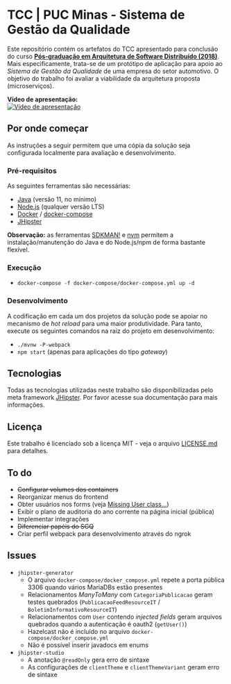 # TCC | PUC Minas  - Sistema de Gestão da Qualidade

Este repositório contém os artefatos do TCC apresentado para conclusão do curso [**Pós-graduação em Arquitetura de Software Distribuído (2018)**](https://www.pucminas.br/PucVirtual/Pos-Graduacao/Paginas/Arquitetura-de-Software-Distribuido.aspx?moda=1&polo=1&area=11&curso=2096&situ=1). Mais especificamente, trata-se de um protótipo de aplicação para apoio ao *Sistema de Gestão da Qualidade* de uma empresa do setor automotivo. O objetivo do trabalho foi avaliar a viabilidade da arquitetura proposta (microserviços).

<!--<img alt="Diagrama de arquitetura" src="doc/arquitetura.png" style="height:75%; width:75%;">-->

**Vídeo de apresentação:**\
[![Vídeo de apresentação](https://raw.githubusercontent.com/lzkill/tcc_puc-minas/develop/doc/dev_monkey.png)](https://www.youtube.com/watch?v=_LmJVLnPJeo)

## Por onde começar

As instruções a seguir permitem que uma cópia da solução seja configurada localmente para avaliação e desenvolvimento.

### Pré-requisitos

As seguintes ferramentas são necessárias:

- [Java](https://adoptopenjdk.net/) (versão 11, no mínimo)
- [Node.js](https://nodejs.org/) (qualquer versão LTS)
- [Docker](https://docs.docker.com/install/) / [docker-compose](https://docs.docker.com/compose/install/)
- [JHipster](https://www.jhipster.tech/installation/)

**Observação:** as ferramentas [SDKMAN!](https://sdkman.io/) e [nvm](https://github.com/nvm-sh/nvm) permitem a instalação/manutenção do Java e do Node.js/npm de forma bastante flexível.

### Execução

- `docker-compose -f docker-compose/docker-compose.yml up -d`

### Desenvolvimento

A codificação em cada um dos projetos da solução pode se apoiar no mecanismo de *hot reload* para uma maior produtividade. Para tanto, execute os seguintes comandos na raiz do projeto em desenvolvimento:

- `./mvnw -P-webpack`
- `npm start` (apenas para aplicações do tipo *gateway*)

## Tecnologias

Todas as tecnologias utilizadas neste trabalho são disponibilizadas pelo meta framework [JHipster](https://www.jhipster.tech/tech-stack/). Por favor acesse sua documentação para mais informações.

## Licença

Este trabalho é licenciado sob a licença MIT - veja o arquivo [LICENSE.md](LICENSE.md) para detalhes.

## To do

- ~~Configurar volumes dos containers~~
- Reorganizar menus do frontend
- Obter usuários nos forms (veja [Missing User class...](https://stackoverflow.com/a/43405851))
- Exibir o plano de auditoria do ano corrente na página inicial (pública)
- Implementar integrações
- ~~Diferenciar papéis do SGQ~~
- Criar perfil webpack para desenvolvimento através do ngrok

## Issues

* `jhipster-generator`
  - O arquivo `docker-compose/docker_compose.yml` repete a porta pública 3306 quando vários MariaDBs estão presentes
  - Relacionamentos *ManyToMany* com `CategoriaPublicacao` geram testes quebrados (`PublicacaoFeedResourceIT` / `BoletimInformativoResourceIT`)
  - Relacionamentos com `User` contendo *injected fields* geram arquivos quebrados quando a autenticação é oauth2 (`getUser()`)
  - Hazelcast não é incluído no arquivo `docker-compose/docker_compose.yml`
  - Não é possível inserir javadocs em enums
* `jhipster-studio`
  - A anotação `@readOnly` gera erro de sintaxe
  - As configurações de `clientTheme` e `clientThemeVariant` geram erro de sintaxe
